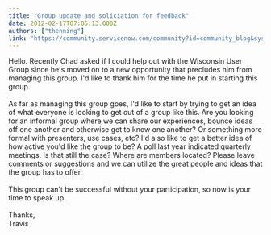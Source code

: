 ```yaml
---
title: "Group update and soliciation for feedback"
date: 2012-02-17T07:06:13.000Z
authors: ["thenning"]
link: "https://community.servicenow.com/community?id=community_blog&sys_id=ccdc2665dbd0dbc01dcaf3231f961916"
---
```

<p>Hello. Recently Chad asked if I could help out with the Wisconsin User Group since he's moved on to a new opportunity that precludes him from managing this group. I'd like to thank him for the time he put in starting this group.<br /><br />As far as managing this group goes, I'd like to start by trying to get an idea of what everyone is looking to get out of a group like this. Are you looking for an informal group where we can share our experiences, bounce ideas off one another and otherwise get to know one another? Or something more formal with presenters, use cases, etc? I'd also like to get a better idea of how active you'd like the group to be? A poll last year indicated quarterly meetings. Is that still the case? Where are members located? Please leave comments or suggestions and we can utilize the great people and ideas that the group has to offer.<br /><br />This group can't be successful without your participation, so now is your time to speak up.<br /><br />Thanks,<br />Travis</p>